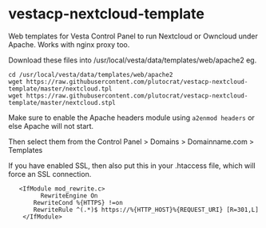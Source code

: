 # vestacp-nextcloud-template
Web templates for Vesta Control Panel to run Nextcloud or Owncloud under Apache. Works with nginx proxy too. 

Download these files into /usr/local/vesta/data/templates/web/apache2 eg. 
```
cd /usr/local/vesta/data/templates/web/apache2
wget https://raw.githubusercontent.com/plutocrat/vestacp-nextcloud-template/master/nextcloud.tpl
wget https://raw.githubusercontent.com/plutocrat/vestacp-nextcloud-template/master/nextcloud.stpl
```

Make sure to enable the Apache headers module using `a2enmod headers` or else Apache will not start.

Then select them from the Control Panel > Domains > Domainname.com > Templates

If you have enabled SSL, then also put this in your .htaccess file, which will force an SSL connection. 

```
   <IfModule mod_rewrite.c>
         RewriteEngine On
       RewriteCond %{HTTPS} !=on
       RewriteRule ^(.*)$ https://%{HTTP_HOST}%{REQUEST_URI} [R=301,L]
    </IfModule>
```
